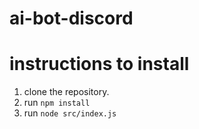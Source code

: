 # ai-bot-discord

# instructions to install

1. clone the repository.
2. run `npm install`
3. run `node src/index.js`
